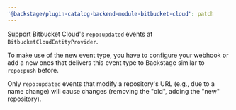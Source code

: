 ```yaml
---
'@backstage/plugin-catalog-backend-module-bitbucket-cloud': patch
---
```


Support Bitbucket Cloud's `repo:updated` events at `BitbucketCloudEntityProvider`.

To make use of the new event type, you have to configure your webhook or add a new ones
that delivers this event type to Backstage similar to `repo:push` before.

Only `repo:updated` events that modify a repository's URL (e.g., due to a name change)
will cause changes (removing the "old", adding the "new" repository).
